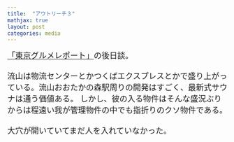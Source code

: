 ```yaml
---
title:  "アウトリーチ３"
mathjax: true
layout: post
categories: media
---
```

<span style="font-size:large">
<a href="https://instagram.com/tokyo_gourmet_report?igshid=NTc4MTIwNjQ2YQ==" target="_blank" title="「東京グルメレポート」">「東京グルメレポート」</a>の後日談。<br><br>
流山は物流センターとかつくばエクスプレスとかで盛り上がっている。流山おおたかの森駅周りの開発はすごく、最新式サウナは通う価値ある。
しかし、彼の入る物件はそんな盛況ぶりからは程遠い我が管理物件の中でも指折りのクソ物件である。<br><br>
大穴が開いていてまだ人を入れていなかった。
</span>
